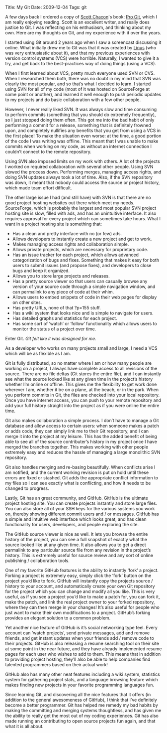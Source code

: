 Title: My Git
Date: 2009-12-04
Tags: git


A few days back I ordered a copy of [Scott Chacon][]'s book: [Pro Git][], which
I am really enjoying reading. Scott is an excellent writer, and really does
justice to Git. I was reflecting on his enthusiasm, and thinking about my own.
Here are my thoughts on Git, and my experience with it over the years.

I started using Git around 2 years ago when I saw a screencast discussing it
online. What initially drew me to Git was that it was created by [Linus][] (who
was very enthusiastic about it), and that my previous experiences with version
control systems (VCS) were horrible. Naturally, I wanted to give it a try, and
get back to the best-practices way of doing things (using a VCS).

When I first learned about VCS, pretty much everyone used SVN or CVS. When I
researched them both, there was no doubt in my mind that SVN was clearly the
most popular, and so that’s what I decided to learn. I started using SVN for all
of my code (most of it was hosted on SourceForge at some point or another), and
learned it well enough to push periodic updates to my projects and do basic
collaboration with a few other people.

However, I never really liked SVN. It was always slow and time consuming to
perform commits (something that you should do extremely frequently), so I just
stopped doing them often. This got me into the bad habit of only performing a
commit for a release, something that is definitely frowned upon, and completely
nullifies any benefits that you get from using a VCS in the first place! To make
the situation even worse: at the time, a good portion of the code I was writing
was offline. This meant that I was unable to make commits when working on my
code, as without an internet connection I couldn’t connect to the remote
repository.

Using SVN also imposed limits on my work with others. A lot of the projects I
worked on required collaboration with several other people. Using SVN slowed the
process down. Performing merges, managing access rights, and doing SVN updates
always took a lot of time. Also, if the SVN repository was down, it meant that
nobody could access the source or project history, which made team effort
difficult.

The other large issue I had (and still have) with SVN is that there are no good
project hosting websites out there which meet my needs. SourceForge, which is
probably the largest and most popular SVN project hosting site is slow, filled
with ads, and has an unintuitive interface. It also requires approval for every
project which can sometimes take hours. What I want in a project hosting site is
something that:

-   Has a clean and pretty interface with no (or few) ads.
-   Allows developers to instantly create a new project and get to work.
-   Makes managing access rights and collaboration simple.
-   Allows private projects, which are necessary for proprietary code.
-   Has an issue tracker for each project, which allows advanced categorization
    of bugs and fixes. Something that makes it easy for both users to submit
    issues (and propose fixes), and developers to close bugs and keep it
    organized.
-   Allows you to store large projects and releases.
-   Has a pretty source viewer so that users can casually browse any version of
    your source code through a simple navigation window, and can permalink to
    any piece of code at their whim.
-   Allows users to embed snippets of code in their web pages for display on
    other sites.
-   Has pretty URLs, none of that ?p=155 stuff.
-   Has a wiki system that looks nice and is simple to navigate for users.
-   Has detailed graphs and statistics for each project.
-   Has some sort of ‘watch’ or ‘follow’ functionality which allows users to
    monitor the status of a project over time.

Enter Git. *Git felt like it was designed for me.*

As a developer who works on many projects small and large, I need a VCS which
will be as flexible as I am.

Git is fully distributed, so no matter where I am or how many people are working
on a project, I always have complete access to all revisions of the source.
There are no file deltas (Git stores the entire file), and I can instantly see
what the source looked like at any given time in the project’s history whether
I’m online or offline. This gives me the flexibility to get work done wherever I
am, whether it be on a plane, at the beach, or in the park. When you perform
commits in Git, the files are checked into your local repository. Once you have
internet access, you can push to your remote repository and add your full
history straight into the project as if you were online the entire time.

Git also makes collaboration a simple process. I don’t have to manage a Git
database and allow access to certain users: when someone makes a patch or adds
code, they can simply link me to their Git repository, and I can merge it into
the project at my leisure. This has the added benefit of being able to see all
of the source contributer’s history in my project once I have merged the
branches together. This makes working with other people extremely easy and
reduces the hassle of managing a large monolithic SVN repository.

Git also handles merging and re-basing beautifully. When conflicts arise I am
notified, and the current working revision is put on hold until these errors are
fixed or stashed. Git adds the appropriate conflict information to my files so I
can see exactly what is conflicting, and how it needs to be changed to progress.

Lastly, Git has an great community, and GitHub. GitHub is the ultimate project
hosting site. You can create projects instantly and store large files. You can
also store all of your SSH keys for the various systems you work on, thereby
showing different commit users and / or messages. GitHub has a simple and
intuitive web interface which looks great, and has clean functionality for
users, developers, and people exploring the site.

The GitHub source viewer is nice as well. It lets you browse the entire history
of the project, you can see a full snapshot of exactly what the source looked
like at any given time. It also allows you to get a direct permalink to any
particular source file from any revision in the project’s history. This is
extremely useful for source review and any sort of online publishing /
collaboration tools.

One of my favorite GitHub features is the ability to instantly ‘fork’ a project.
Forking a project is extremely easy, simply click the ‘fork’ button on the
project you’d like to fork. GitHub will instantly copy the projects source /
history to your account, and automatically create your own Git repository for
the project which you can change and modify all you like. This is very useful,
as if you see a project you’d like to make a patch for, you can fork it, make
the patch, and link the real project owner to your forked repository, where they
can then merge in your changes! It’s also useful for people who just want to
make their own modifications to a project. GitHub’s forking provides an elegant
solution to a common problem.

Yet another nice feature of GitHub is it’s social networking type feel. Every
account can ‘watch projects’, send private messages, add and remove friends, and
get instant updates when your friends add / remove code to their projects.
GitHub is also releasing a resume searching tool on their site at some point in
the near future, and they have already implemented resume pages for each user
who wishes to add to them. This means that in addition to providing project
hosting, they’ll also be able to help companies find talented programmers based
on their actual work!

GitHub also has many other neat features including a wiki system, statistics
system for gathering project stats, and a language browsing feature which makes
finding new projects in your favorite programming languages fun.

Since learning Git, and discovering all the nice features that it offers (in
addition to the general awesomeness of GitHub), I think that I’ve definitely
become a better programmer. Git has helped me remedy my bad habits by making the
committing and merging systems thoughtless, and has given me the ability to
really get the most out of my coding experiences. Git has also made running an
contributing to open source projects fun again, and that what it is all about.


  [Scott Chacon]: http://scottchacon.com/ "Scott Chacon"
  [Pro Git]: http://www.amazon.com/gp/product/1430218339/ref=as_li_ss_tl?ie=UTF8&camp=1789&creative=390957&creativeASIN=1430218339&linkCode=as2&tag=rdegges-20 "Pro Git"
  [Linus]: http://en.wikipedia.org/wiki/Linus_Torvalds "Linus Torvalds"
